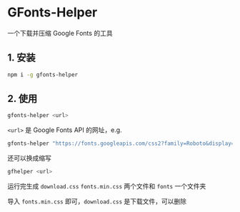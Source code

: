 # GFonts-Helper

一个下载并压缩 Google Fonts 的工具

## 1. 安装

```bash
npm i -g gfonts-helper
```

## 2. 使用

```bash
gfonts-helper <url>
```

`<url>` 是 Google Fonts API 的网址，e.g.

```bash
gfonts-helper "https://fonts.googleapis.com/css2?family=Roboto&display=swap"
```

还可以换成缩写

```bash
gfhelper <url>
```

运行完生成 `download.css` `fonts.min.css` 两个文件和 `fonts` 一个文件夹

导入 `fonts.min.css` 即可，`download.css` 是下载文件，可以删除
